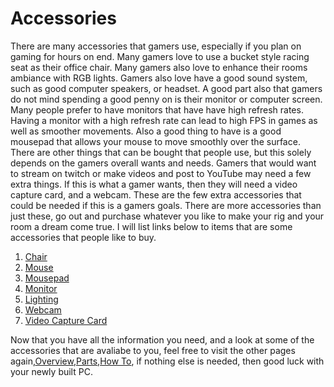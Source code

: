 # Accessories
There are many accessories that gamers use, especially if you plan on gaming for hours on end.  Many gamers love to use a bucket style racing seat as their office chair.  Many gamers also love to enhance their rooms ambiance with RGB lights.  Gamers also love have a good sound system, such as good computer speakers, or headset.  A good part also that gamers do not mind spending a good penny on is their monitor or computer screen.  Many people prefer to have monitors that have have high refresh rates.  Having a monitor with a high refresh rate can lead to high FPS in games as well as smoother movements. Also a good thing to have is a good mousepad that allows your mouse to move smoothly over the surface.  
There are other things that can be bought that people use, but this solely depends on the gamers overall wants and needs.  Gamers that would want to stream on twitch or make videos and post to YouTube may need a few extra things.  If this is what a gamer wants, then they will need a video capture card, and a webcam.  These are the few extra accessories that could be needed if this is a gamers goals.  There are more accessories than just these, go out and purchase whatever you like to make your rig and your room a dream come true.  I will list links below to items that are some accessories that people like to buy.

1. [Chair](https://secretlab.co/?utm_source=google&utm_medium=cpc&utm_content=brand&utm_campaign=us-s-brand-BMM&gclid=EAIaIQobChMIneDU3Lu48AIV4mxvBB0grwApEAAYASAAEgLnwPD_BwE)
2. [Mouse](https://www.corsair.com/us/en/Categories/Products/Gaming-Mice/MMO-Role-Play-Mice/scimitar-pro-config/p/CH-9304011-NA)
3. [Mousepad](https://www.corsair.com/us/en/Categories/Products/Gaming-Mousepads/c/Cor_Products_Mousepads)
4. [Monitor](https://us.msi.com/Monitors)
5. [Lighting](https://nanoleaf.me/en-US/products/nanoleaf-shapes/#nanoleaf-shop)
6. [Webcam](https://www.logitech.com/en-us/products/webcams/c922-pro-stream-webcam.960-001087.html?crid=34)
7. [Video Capture Card](https://www.elgato.com/en/game-capture-hd60-pro)

Now that you have all the information you need, and a look at some of the accessories that are avaliabe to you, feel free to visit the other pages again,[Overview](https://github.com/alv84/Final-Project/blob/294411695669b321f93fcf6a14892c5f5d078d7f/README.md),[Parts](https://github.com/alv84/Final-Project/blob/294411695669b321f93fcf6a14892c5f5d078d7f/Parts.md),[How To](https://www.example.com), if nothing else is needed, then good luck with your newly built PC.
